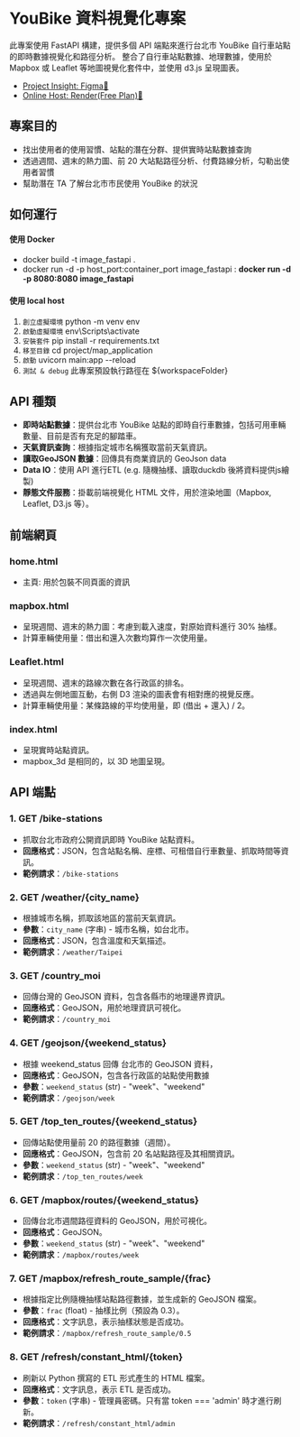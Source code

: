 # YouBike 資料視覺化專案

此專案使用 FastAPI 構建，提供多個 API 端點來進行台北市 YouBike 自行車站點的即時數據視覺化和路徑分析。
整合了自行車站點數據、地理數據，使用於 Mapbox 或 Leaflet 等地圖視覺化套件中，並使用 d3.js 呈現圖表。
- [Project Insight: Figma🔗](https://www.figma.com/board/bCYcyvGmbqv04DFtOnzoMu/Untitled?node-id=0-1&t=0spJ1V31cWquDL9G-1)
- [Online Host: Render(Free Plan)🔗](https://sandbox-render-helper.onrender.com)

## 專案目的

- 找出使用者的使用習慣、站點的潛在分群、提供實時站點數據查詢
- 透過週間、週末的熱力圖、前 20 大站點路徑分析、付費路線分析，勾勒出使用者習慣
- 幫助潛在 TA 了解台北市市民使用 YouBike 的狀況

## 如何運行
#### 使用 Docker
- docker build -t image_fastapi .
- docker run -d -p host_port:container_port image_fastapi : **docker run -d -p 8080:8080 image_fastapi** 

#### 使用 local host
1. `創立虛擬環境` python -m venv env 
2. `啟動虛擬環境` env\Scripts\activate
3. `安裝套件` pip install -r requirements.txt
4. `移至目錄` cd project/map_application
5.  `啟動` uvicorn main:app --reload
6. `測試 & debug` 此專案預設執行路徑在 ${workspaceFolder}

## API 種類

- **即時站點數據**：提供台北市 YouBike 站點的即時自行車數據，包括可用車輛數量、目前是否有充足的腳踏車。
- **天氣資訊查詢**：根據指定城市名稱獲取當前天氣資訊。
- **讀取GeoJSON 數據**：回傳具有商業資訊的 GeoJson data
- **Data IO**：使用 API 進行ETL (e.g. 隨機抽樣、讀取duckdb 後將資料提供js繪製) 
- **靜態文件服務**：掛載前端視覺化 HTML 文件，用於渲染地圖（Mapbox, Leaflet, D3.js 等）。

## 前端網頁

### home.html
- 主頁: 用於包裝不同頁面的資訊

### mapbox.html
- 呈現週間、週末的熱力圖：考慮到載入速度，對原始資料進行 30% 抽樣。
- 計算車輛使用量：借出和還入次數均算作一次使用量。

### Leaflet.html
- 呈現週間、週末的路線次數在各行政區的排名。
- 透過與左側地圖互動，右側 D3 渲染的圖表會有相對應的視覺反應。
- 計算車輛使用量：某條路線的平均使用量，即 (借出 + 還入) / 2。

### index.html
- 呈現實時站點資訊。
- mapbox_3d 是相同的，以 3D 地圖呈現。

## API 端點

### 1. GET /bike-stations
- 抓取台北市政府公開資訊即時 YouBike 站點資料。
- **回應格式**：JSON，包含站點名稱、座標、可租借自行車數量、抓取時間等資訊。
- **範例請求**：`/bike-stations`

### 2. GET /weather/{city_name}
- 根據城市名稱，抓取該地區的當前天氣資訊。
- **參數**：`city_name` (字串) - 城市名稱，如台北市。
- **回應格式**：JSON，包含溫度和天氣描述。
- **範例請求**：`/weather/Taipei`

### 3. GET /country_moi
- 回傳台灣的 GeoJSON 資料，包含各縣市的地理邊界資訊。
- **回應格式**：GeoJSON，用於地理資訊可視化。
- **範例請求**：`/country_moi`

### 4. GET /geojson/{weekend_status}
- 根據 weekend_status 回傳 台北市的 GeoJSON 資料，
- **回應格式**：GeoJSON，包含各行政區的站點使用數據
- **參數**：`weekend_status` (str) - "week"、"weekend"
- **範例請求**：`/geojson/week`

### 5. GET /top_ten_routes/{weekend_status}
- 回傳站點使用量前 20 的路徑數據（週間）。
- **回應格式**：GeoJSON，包含前 20 名站點路徑及其相關資訊。
- **參數**：`weekend_status` (str) - "week"、"weekend"
- **範例請求**：`/top_ten_routes/week`

### 6. GET /mapbox/routes/{weekend_status}
- 回傳台北市週間路徑資料的 GeoJSON，用於可視化。
- **回應格式**：GeoJSON。
- **參數**：`weekend_status` (str) - "week"、"weekend"
- **範例請求**：`/mapbox/routes/week`

### 7. GET /mapbox/refresh_route_sample/{frac}
- 根據指定比例隨機抽樣站點路徑數據，並生成新的 GeoJSON 檔案。
- **參數**：`frac` (float) - 抽樣比例（預設為 0.3）。
- **回應格式**：文字訊息，表示抽樣狀態是否成功。
- **範例請求**：`/mapbox/refresh_route_sample/0.5`

### 8. GET /refresh/constant_html/{token}
- 刷新以 Python 撰寫的 ETL 形式產生的 HTML 檔案。
- **回應格式**：文字訊息，表示 ETL 是否成功。
- **參數**：`token` (字串) - 管理員密碼。只有當 token === 'admin' 時才進行刷新。
- **範例請求**：`/refresh/constant_html/admin`
